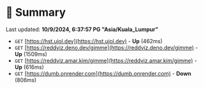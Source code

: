 # 📖 Summary
Last updated: **10/9/2024, 6:37:57 PG "Asia/Kuala_Lumpur"**

- `GET` [https://hst.ujol.dev](https://hst.ujol.dev) - **Up** (462ms)
- `GET` [https://reddviz.deno.dev/gimme](https://reddviz.deno.dev/gimme) - **Up** (1509ms)
- `GET` [https://reddviz.amar.kim/gimme](https://reddviz.amar.kim/gimme) - **Up** (616ms)
- `GET` [https://dumb.onrender.com](https://dumb.onrender.com) - **Down** (806ms)
